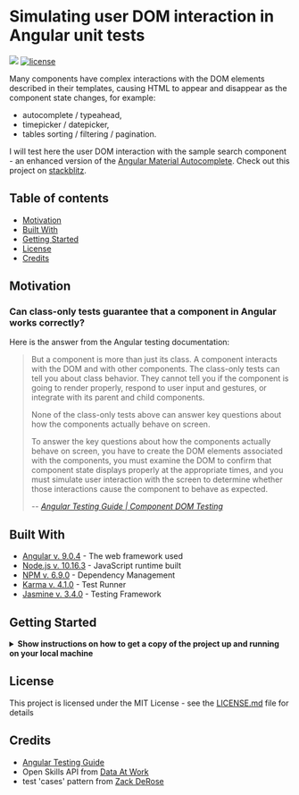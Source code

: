 # Simulating user DOM interaction in Angular unit tests <!-- omit in toc -->

<a href="https://github.com/crappylime/angular-test-typeahead/commits/master"><img src="https://img.shields.io/github/last-commit/crappylime/angular-test-typeahead.svg?style=plasticr"/></a>
[![license](https://img.shields.io/github/license/crappylime/angular-test-typeahead.svg)](https://github.com/crappylime/angular-test-typeahead/blob/master/LICENSE)

Many components have complex interactions with the DOM elements described in their templates, causing HTML to appear and disappear as the component state changes, for example:

- autocomplete / typeahead,
- timepicker / datepicker,
- tables sorting / filtering / pagination.

I will test here the user DOM interaction with the sample search component - an enhanced version of the [Angular Material Autocomplete]().
Check out this project on [stackblitz](https://stackblitz.com/github/crappylime/angular-test-typeahead).

## Table of contents <!-- omit in toc -->

- [Motivation](#motivation)
- [Built With](#built-with)
- [Getting Started](#getting-started)
- [License](#license)
- [Credits](#credits)

## Motivation

### Can class-only tests guarantee that a component in Angular works correctly? <!-- omit in toc -->

Here is the answer from the Angular testing documentation:

> But a component is more than just its class. A component interacts with the DOM and with other components. The class-only tests can tell you about class behavior. They cannot tell you if the component is going to render properly, respond to user input and gestures, or integrate with its parent and child components.
>
> None of the class-only tests above can answer key questions about how the components actually behave on screen.
>
> To answer the key questions about how the components actually behave on screen, you have to create the DOM elements associated with the components, you must examine the DOM to confirm that component state displays properly at the appropriate times, and you must simulate user interaction with the screen to determine whether those interactions cause the component to behave as expected.
>
> -- <cite>[Angular Testing Guide | Component DOM Testing](https://angular.io/guide/testing#component-dom-testing)</cite>

## Built With

- [Angular v. 9.0.4](https://angular.io) - The web framework used
- [Node.js v. 10.16.3](https://nodejs.org) - JavaScript runtime built
- [NPM v. 6.9.0](https://www.npmjs.com) - Dependency Management
- [Karma v. 4.1.0](https://karma-runner.github.io/) - Test Runner
- [Jasmine v. 3.4.0](https://jasmine.github.io/) - Testing Framework

## Getting Started

<details><summary><b>Show instructions on how to get a copy of the project up and running on your local machine</b></summary>

### Prerequisites <!-- omit in toc -->

- [VS Code](https://code.visualstudio.com) or other IDE
- [Node.js v. 10.16.3](https://nodejs.org) or higher

### Installing <!-- omit in toc -->

1.  Clone repo

    ```sh
    $ git clone https://github.com/crappylime/angular-test-typeahead.git
    ```

2.  Go to the project root

    ```sh
    $ cd angular-test-typeahead
    ```

3.  Install dependencies

    ```sh
    $ npm i
    ```

4.  Run tests

        ```sh
        $ npm test
        ```

    </details>

## License

This project is licensed under the MIT License - see the [LICENSE.md](LICENSE.md) file for details

## Credits

- [Angular Testing Guide](https://angular.io/guide/testing)
- Open Skills API from [Data At Work](http://dataatwork.org/)
- test 'cases' pattern from [Zack DeRose](https://blog.angularindepth.com/how-i-was-completely-wrong-about-setting-up-tearing-down-tests-d3f6501d1718)
